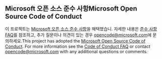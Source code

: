 ## <a name="microsoft-open-source-code-of-conduct"></a><span data-ttu-id="bec1b-101">Microsoft 오픈 소스 준수 사항</span><span class="sxs-lookup"><span data-stu-id="bec1b-101">Microsoft Open Source Code of Conduct</span></span>
<span data-ttu-id="bec1b-p101">이 프로젝트는 [Microsoft 오픈 소스 준수 사항](https://opensource.microsoft.com/codeofconduct/)을 채택했습니. 자세한 내용은 [준수 사항 FAQ](https://opensource.microsoft.com/codeofconduct/faq/)를 참조하고, 추가 질문이나 의견이 있는 경우 [opencode@microsoft.com](mailto:opencode@microsoft.com)에 문의하세요.</span><span class="sxs-lookup"><span data-stu-id="bec1b-p101">This project has adopted the [Microsoft Open Source Code of Conduct](https://opensource.microsoft.com/codeofconduct/). For more information see the [Code of Conduct FAQ](https://opensource.microsoft.com/codeofconduct/faq/) or contact [opencode@microsoft.com](mailto:opencode@microsoft.com) with any additional questions or comments.</span></span>